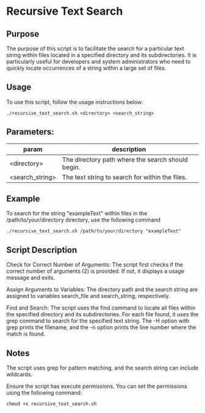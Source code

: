 # Recursive Text Search

## Purpose

The purpose of this script is to facilitate the search for a particular text string within files located in a specified directory and its subdirectories. It is particularly useful for developers and system administrators who need to quickly locate occurrences of a string within a large set of files.

## Usage
To use this script, follow the usage instructions below:

```
./recursive_text_search.sh <directory> <search_string>
```

## Parameters:

| param | description |
| --- | --- |
| \<directory> | The directory path where the search should begin. |
| \<search_string> | The text string to search for within the files. |

## Example

To search for the string "exampleText" within files in the /path/to/your/directory directory, use the following command

```
./recursive_text_search.sh /path/to/your/directory "exampleText"
```

## Script Description

Check for Correct Number of Arguments: The script first checks if the correct number of arguments (2) is provided. If not, it displays a usage message and exits.

Assign Arguments to Variables: The directory path and the search string are assigned to variables search_file and search_string, respectively.

Find and Search: The script uses the find command to locate all files within the specified directory and its subdirectories. For each file found, it uses the grep command to search for the specified text string. The -H option with grep prints the filename, and the -n option prints the line number where the match is found.

## Notes

The script uses grep for pattern matching, and the search string can include wildcards.

Ensure the script has execute permissions. You can set the permissions using the following command:

```
chmod +x recursive_text_search.sh
```
